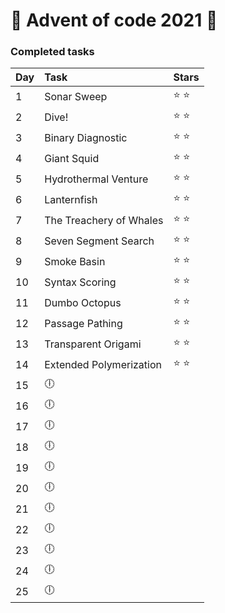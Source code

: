 ﻿# 🎅 Advent of code 2021 🎅

### Completed tasks

Day | Task | Stars
:------------ | :------------- | :-------------
1 | Sonar Sweep |  :star: :star:
2 | Dive! | :star: :star:
3 | Binary Diagnostic | :star: :star:
4 | Giant Squid | :star: :star:
5 | Hydrothermal Venture | :star: :star:
6 | Lanternfish | :star: :star:
7 | The Treachery of Whales  | :star: :star:
8 | Seven Segment Search | :star: :star:
9 | Smoke Basin | :star: :star:
10 | Syntax Scoring | :star: :star:
11 | Dumbo Octopus | :star: :star:
12 | Passage Pathing | :star: :star:
13 | Transparent Origami | :star: :star:
14| Extended Polymerization | :star: :star: 
15| :clock6: | 
16| :clock6: | 
17| :clock6: | 
18| :clock6: | 
19| :clock6: | 
20| :clock6: | 
21| :clock6: | 
22| :clock6: | 
23| :clock6: | 
24| :clock6: | 
25| :clock6: | 